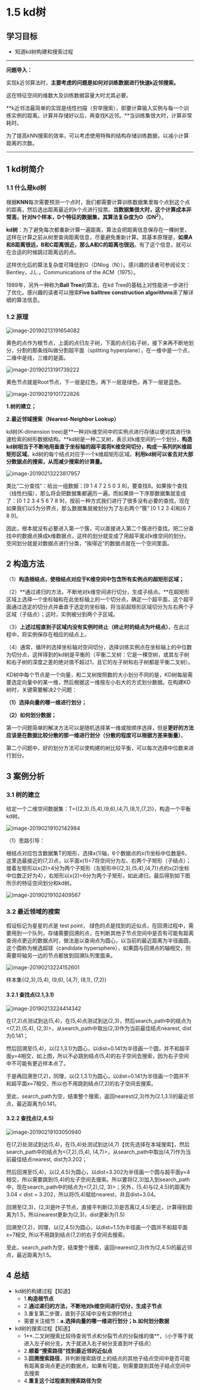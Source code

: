 # 1.5 kd树

## 学习目标

- 知道kd树构建和搜索过程

------



**问题导入：**

实现k近邻算法时，**主要考虑的问题是如何对训练数据进行快速k近邻搜索。**

这在特征空间的维数大及训练数据容量大时尤其必要。

**k近邻法最简单的实现是线性扫描（穷举搜索），即要计算输入实例与每一个训练实例的距离。计算并存储好以后，再查找K近邻。**当训练集很大时，计算非常耗时。

为了提高kNN搜索的效率，可以考虑使用特殊的结构存储训练数据，以减小计算距离的次数。

---

## 1 kd树简介

### 1.1 什么是kd树

根据**KNN**每次需要预测一个点时，我们都需要计算训练数据集里每个点到这个点的距离，然后选出距离最近的k个点进行投票。**当数据集很大时，这个计算成本非常高，针对N个样本，D个特征的数据集，其算法复杂度为O（DN<sup>2</sup>）**。

**kd树**：为了避免每次都重新计算一遍距离，算法会把距离信息保存在一棵树里，这样在计算之前从树里查询距离信息，尽量避免重新计算。其基本原理是，**如果A和B距离很远，B和C距离很近，那么A和C的距离也很远**。有了这个信息，就可以在合适的时候跳过距离远的点。

这样优化后的算法复杂度可降低到O（DNlog（N））。感兴趣的读者可参阅论文：Bentley，J.L.，Communications of the ACM（1975）。

1989年，另外一种称为**Ball Tree**的算法，在kd Tree的基础上对性能进一步进行了优化。感兴趣的读者可以搜索**Five balltree construction algorithms**来了解详细的算法信息。

### 1.2 原理

![image-20190213191654082](https://tva1.sinaimg.cn/large/006tNbRwly1ga8u5pg2znj30zu0hw0wn.jpg)



黄色的点作为根节点，上面的点归左子树，下面的点归右子树，接下来再不断地划分，分割的那条线叫做分割超平面（splitting hyperplane），在一维中是一个点，二维中是线，三维的是面。

![image-20190213191739222](https://tva1.sinaimg.cn/large/006tNbRwly1ga8u5q5t5vj30s80auq3r.jpg)

黄色节点就是Root节点，下一层是红色，再下一层是绿色，再下一层是蓝色。

![image-20190219101722826](https://tva1.sinaimg.cn/large/006tNbRwly1ga8u5qntcdj30wk0a8q3w.jpg)

**1.树的建立；**

**2.最近邻域搜索（Nearest-Neighbor Lookup）**

kd树(K-dimension tree)是**一种对k维空间中的实例点进行存储以便对其进行快速检索的树形数据结构。**kd树是一种二叉树，表示对k维空间的一个划分，**构造kd树相当于不断地用垂直于坐标轴的超平面将K维空间切分，构成一系列的K维超矩形区域**。kd树的每个结点对应于一个k维超矩形区域。**利用kd树可以省去对大部分数据点的搜索，从而减少搜索的计算量。**

![image-20190213223817957](https://tva1.sinaimg.cn/large/006tNbRwly1ga8u5rl025j30mq0bgdgp.jpg)



类比“二分查找”：给出一组数据：[9 1 4 7 2 5 0 3 8]，要查找8。如果挨个查找（线性扫描），那么将会把数据集都遍历一遍。而如果排一下序那数据集就变成了：[0 1 2 3 4 5 6 7 8 9]，按前一种方式我们进行了很多没有必要的查找，现在如果我们以5为分界点，那么数据集就被划分为了左右两个“簇” [0 1 2 3 4]和[6 7 8 9]。

因此，根本就没有必要进入第一个簇，可以直接进入第二个簇进行查找。把二分查找中的数据点换成k维数据点，这样的划分就变成了用超平面对k维空间的划分。空间划分就是对数据点进行分类，“挨得近”的数据点就在一个空间里面。

## 2 构造方法

（1）**构造根结点，使根结点对应于K维空间中包含所有实例点的超矩形区域；**

（2）**通过递归的方法，不断地对k维空间进行切分，生成子结点。**在超矩形区域上选择一个坐标轴和在此坐标轴上的一个切分点，确定一个超平面，这个超平面通过选定的切分点并垂直于选定的坐标轴，将当前超矩形区域切分为左右两个子区域（子结点）；这时，实例被分到两个子区域。

（3）**上述过程直到子区域内没有实例时终止（终止时的结点为叶结点）**。在此过程中，将实例保存在相应的结点上。

（4）通常，循环的选择坐标轴对空间切分，选择训练实例点在坐标轴上的中位数为切分点，这样得到的kd树是平衡的（平衡二叉树：它是一棵空树，或其左子树和右子树的深度之差的绝对值不超过1，且它的左子树和右子树都是平衡二叉树）。



KD树中每个节点是一个向量，和二叉树按照数的大小划分不同的是，KD树每层需要选定向量中的某一维，然后根据这一维按左小右大的方式划分数据。在构建KD树时，关键需要解决2个问题：

**（1）选择向量的哪一维进行划分；**

**（2）如何划分数据；**

第一个问题简单的解决方法可以是随机选择某一维或按顺序选择，但是**更好的方法应该是在数据比较分散的那一维进行划分（分散的程度可以根据方差来衡量）**。

第二个问题中，好的划分方法可以使构建的树比较平衡，可以每次选择中位数来进行划分。

## 3 案例分析

### 3.1 树的建立

给定一个二维空间数据集：T={(2,3),(5,4),(9,6),(4,7),(8,1),(7,2)}，构造一个平衡kd树。

![image-20190219102142984](https://tva1.sinaimg.cn/large/006tNbRwly1ga8u5sc6zjj30yk0c278h.jpg)

（1）思路引导：

根结点对应包含数据集T的矩形，选择x(1)轴，6个数据点的x(1)坐标中位数是6，这里选最接近的(7,2)点，以平面x(1)=7将空间分为左、右两个子矩形（子结点）；接着左矩形以x(2)=4分为两个子矩形（左矩形中{(2,3),(5,4),(4,7)}点的x(2)坐标中位数正好为4），右矩形以x(2)=6分为两个子矩形，如此递归，最后得到如下图所示的特征空间划分和kd树。

![image-20190219102409567](https://tva1.sinaimg.cn/large/006tNbRwly1ga8u5sys12j30u40dejt1.jpg)

### 3.2 最近领域的搜索

假设标记为星星的点是 test point，
绿色的点是找到的近似点，在回溯过程中，需要用到一个队列，存储需要回溯的点，在判断其他子节点空间中是否有可能有距离查询点更近的数据点时，做法是以查询点为圆心，以当前的最近距离为半径画圆，这个圆称为候选超球（candidate hypersphere），如果圆与回溯点的轴相交，则需要将轴另一边的节点都放到回溯队列里面来。

![image-20190213224152601](https://tva1.sinaimg.cn/large/006tNbRwly1ga8u5tirkkj30kw0g675w.jpg)

样本集{(2,3),(5,4), (9,6), (4,7), (8,1), (7,2)}

#### 3.2.1 查找点(2.1,3.1)

![image-20190213224414342](https://tva1.sinaimg.cn/large/006tNbRwly1ga8u5u41iij30z40femzr.jpg)

在(7,2)点测试到达(5,4)，在(5,4)点测试到达(2,3)，然后search_path中的结点为<(7,2),(5,4), (2,3)>，从search_path中取出(2,3)作为当前最佳结点nearest, dist为0.141；

然后回溯至(5,4)，以(2.1,3.1)为圆心，以dist=0.141为半径画一个圆，并不和超平面y=4相交，如上图，所以不必跳到结点(5,4)的右子空间去搜索，因为右子空间中不可能有更近样本点了。

于是再回溯至(7,2)，同理，以(2.1,3.1)为圆心，以dist=0.141为半径画一个圆并不和超平面x=7相交，所以也不用跳到结点(7,2)的右子空间去搜索。

至此，search_path为空，结束整个搜索，返回nearest(2,3)作为(2.1,3.1)的最近邻点，最近距离为0.141。

#### 3.2.2 查找点(2,4.5)

![image-20190219103050940](https://tva1.sinaimg.cn/large/006tNbRwly1ga8u5v1inhj310q0f8tbt.jpg)

在(7,2)处测试到达(5,4)，在(5,4)处测试到达(4,7)【优先选择在本域搜索】，然后search_path中的结点为<(7,2),(5,4), (4,7)>，从search_path中取出(4,7)作为当前最佳结点nearest, dist为3.202；

然后回溯至(5,4)，以(2,4.5)为圆心，以dist=3.202为半径画一个圆与超平面y=4相交，所以需要跳到(5,4)的左子空间去搜索。所以要将(2,3)加入到search_path中，现在search_path中的结点为<(7,2),(2, 3)>；另外，(5,4)与(2,4.5)的距离为3.04 < dist =
3.202，所以将(5,4)赋给nearest，并且dist=3.04。

回溯至(2,3)，(2,3)是叶子节点，直接平判断(2,3)是否离(2,4.5)更近，计算得到距离为1.5，所以nearest更新为(2,3)，dist更新为(1.5)

回溯至(7,2)，同理，以(2,4.5)为圆心，以dist=1.5为半径画一个圆并不和超平面x=7相交, 所以不用跳到结点(7,2)的右子空间去搜索。

至此，search_path为空，结束整个搜索，返回nearest(2,3)作为(2,4.5)的最近邻点，最近距离为1.5。

## 4 总结

- kd树的构建过程【知道】
    - 1.**构造根节点**
    - 2.**通过递归的方法，不断地对k维空间进行切分，生成子节点**
    - 3.重复第二步骤，直到子区域中没有实例时终止
    - 需要关注细节：**a.选择向量的哪一维进行划分；b.如何划分数据**
- kd树的搜索过程【知道】
    - 1**.二叉树搜索比较待查询节点和分裂节点的分裂维的值**，（小于等于就进入左子树分支，大于就进入右子树分支直到叶子结点）
    - 2.**顺着“搜索路径”找到最近邻的近似点**
    - 3.**回溯搜索路径**，并判断搜索路径上的结点的其他子结点空间中是否可能有距离查询点更近的数据点，如果有可能，则需要跳到其他子结点空间中去搜索
    - 4.**重复这个过程直到搜索路径为空**



